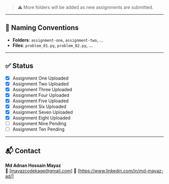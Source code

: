 > ⚠️ More folders will be added as new assignments are submitted.

---

## 📌 Naming Conventions

- **Folders**: `assignment-one`, `assignment-two`, ...
- **Files**: `problem_01.py`, `problem_02.py`, ...

---

## ✅ Status

- [x] Assignment One Uploaded
- [x] Assignment Two Uploaded
- [x] Assignment Three Uploaded
- [x] Assignment Four Uploaded
- [x] Assignment Five Uploaded
- [x] Assignment Six Uploaded
- [x] Assignment Seven Uploaded
- [x] Assignment Eight Uploaded
- [ ] Assignment Nine Pending
- [ ] Assignment Ten Pending
---

## 📬 Contact

**Md Adnan Hossain Mayaz**  
📧 [mayazcodekage@gmail.com]
🔗 [https://www.linkedin.com/in/md-mayaz-ad/]

